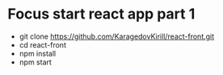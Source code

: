 # Focus start react app part 1
- git clone https://github.com/KaragedovKirill/react-front.git
- cd react-front
- npm install
- npm start
